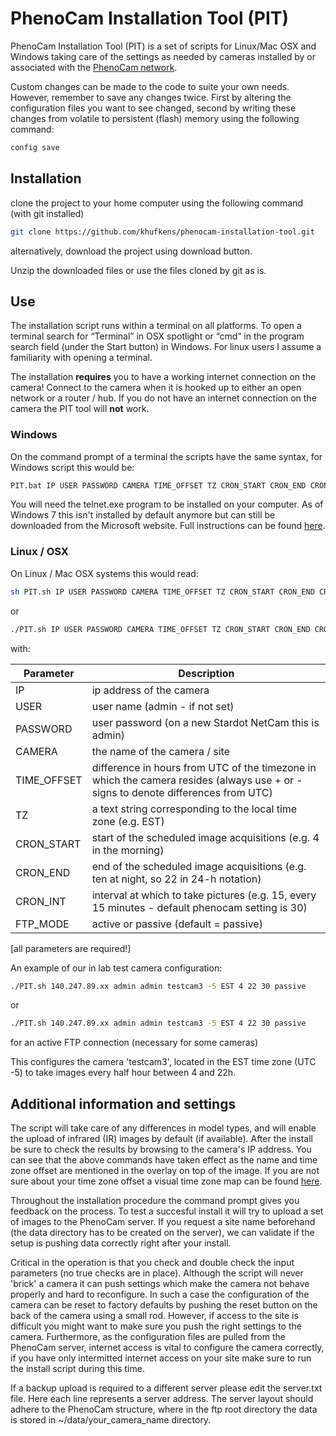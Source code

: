 # PhenoCam Installation Tool (PIT)

PhenoCam Installation Tool (PIT) is a set of scripts for Linux/Mac OSX and Windows taking care of the settings as needed by cameras installed by or associated with the [PhenoCam network](http://phenocam.sr.unh.edu).

Custom changes can be made to the code to suite your own needs. However, remember to save any changes twice. First by altering the configuration files you want to see changed, second by writing these changes from volatile to persistent (flash) memory using the following command:

```bash
config save
```

## Installation

clone the project to your home computer using the following command (with git installed)

```bash
git clone https://github.com/khufkens/phenocam-installation-tool.git
```

alternatively, download the project using download button.

Unzip the downloaded files or use the files cloned by git as is.

## Use

The installation script runs within a terminal on all platforms. To open a terminal search for “Terminal” in OSX spotlight or “cmd” in the program search field (under the Start button) in Windows. For linux users I assume a familiarity with opening a terminal.

The installation **requires** you to have a working internet connection on the camera! Connect to the camera when it is hooked up to either an open network or a router / hub. If you do not have an internet connection on the camera the PIT tool will **not** work.

### Windows
On the command prompt of a terminal the scripts have the same syntax, for Windows script this would be:

```bash
PIT.bat IP USER PASSWORD CAMERA TIME_OFFSET TZ CRON_START CRON_END CRON_INT FTP_MODE
```

You will need the telnet.exe program to be installed on your computer. As of Windows 7 this isn't installed by default anymore but can still be downloaded from the Microsoft website. Full instructions can be found [here](http://technet.microsoft.com/en-us/library/cc771275%28v=ws.10%29.aspx).

### Linux / OSX
On Linux / Mac OSX systems this would read:

```bash
sh PIT.sh IP USER PASSWORD CAMERA TIME_OFFSET TZ CRON_START CRON_END CRON_INT FTP_MODE
```

or

```bash
./PIT.sh IP USER PASSWORD CAMERA TIME_OFFSET TZ CRON_START CRON_END CRON_INT FTP_MODE
```

with:

Parameter     | Description
------------- | ------------------------------ 
IP	      | ip address of the camera 
USER	      | user name (admin - if not set) 
PASSWORD      | user password (on a new Stardot NetCam this is admin) 
CAMERA        | the name of the camera / site
TIME_OFFSET   | difference in hours from UTC of the timezone in which the camera resides (always use + or - signs to denote differences from UTC)
TZ            | a text string corresponding to the local time zone (e.g. EST)
CRON_START    | start of the scheduled image acquisitions (e.g. 4 in the morning)
CRON_END      | end of the scheduled image acquisitions (e.g. ten at night, so 22 in 24-h notation)
CRON_INT      | interval at which to take pictures (e.g. 15, every 15 minutes - default phenocam setting is 30)
FTP_MODE      | active or passive (default = passive)
[all parameters are required!]

An example of our in lab test camera configuration:

```bash
./PIT.sh 140.247.89.xx admin admin testcam3 -5 EST 4 22 30 passive
```

or

```bash	
./PIT.sh 140.247.89.xx admin admin testcam3 -5 EST 4 22 30 passive
```
	
for an active FTP connection (necessary for some cameras)

This configures the camera 'testcam3', located in the EST time zone (UTC -5) to take images every half hour between 4 and 22h.

## Additional information and settings

The script will take care of any differences in model types, and will enable the upload of infrared (IR) images by default (if available). After the install be sure to check the results by browsing to the camera's IP address. You can see that the above commands have taken effect as the name and time zone offset are mentioned in the overlay on top of the image. If you are not sure about your time zone offset a visual time zone map can be found [here](http://www.timeanddate.com/time/map/).

Throughout the installation procedure the command prompt gives you feedback on the process. To test a succesful install it will try to upload a set of images to the PhenoCam server. If you request a site name beforehand (the data directory has to be created on the server), we can validate if the setup is pushing data correctly right after your install.

Critical in the operation is that you check and double check the input parameters (no true checks are in place). Although the script will never 'brick' a camera it can push settings which make the camera not behave properly and hard to reconfigure. In such a case the configuration of the camera can be reset to factory defaults by pushing the reset button on the back of the camera using a small rod. However, if access to the site is difficult you might want to make sure you push the right settings to the camera. Furthermore, as the configuration files are pulled from the PhenoCam server, internet access is vital to configure the camera correctly, if you have only intermitted internet access on your site make sure to run the install script during this time.

If a backup upload is required to a different server please edit the server.txt file. Here each line represents a server address. The server layout should adhere to the PhenoCam structure, where in the ftp root directory the data is stored in ~/data/your_camera_name directory.

